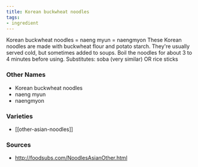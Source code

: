 ```yaml
---
title: Korean buckwheat noodles
tags:
- ingredient
---
```

Korean buckwheat noodles = naeng myun = naengmyon These Korean noodles are made with buckwheat flour and potato starch. They're usually served cold, but sometimes added to soups. Boil the noodles for about 3 to 4 minutes before using. Substitutes: soba (very similar) OR rice sticks

### Other Names

* Korean buckwheat noodles
* naeng myun
* naengmyon

### Varieties

* [[other-asian-noodles]]

### Sources
* http://foodsubs.com/NoodlesAsianOther.html
